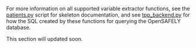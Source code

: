 For more information on all supported variable extractor functions, see the [patients.py](https://github.com/opensafely/cohort-extractor/blob/master/cohortextractor/patients.py) script for skeleton documentation, and see [tpp_backend.py](https://github.com/opensafely/cohort-extractor/blob/master/cohortextractor/tpp_backend.py) for how the SQL created by these functions for querying the OpenSAFELY database.

This section will updated soon.